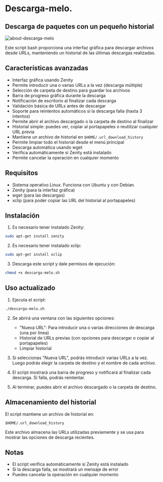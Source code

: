 # Descarga-melo. 
## Descarga de paquetes con un pequeño historial

![about-descarga-melo](https://github.com/user-attachments/assets/79d6504c-84ee-4072-9af2-073e328019c3)

Este script bash proporciona una interfaz gráfica para descargar archivos desde URLs, manteniendo un historial de las últimas descargas realizadas.

## Características avanzadas

- Interfaz gráfica usando Zenity
- Permite introducir una o varias URLs a la vez (descarga múltiple)
- Selección de carpeta de destino para guardar los archivos
- Barra de progreso gráfica durante la descarga
- Notificación de escritorio al finalizar cada descarga
- Validación básica de URLs antes de descargar
- Soporte para reintentos automáticos si la descarga falla (hasta 3 intentos)
- Permite abrir el archivo descargado o la carpeta de destino al finalizar
- Historial simple: puedes ver, copiar al portapapeles o reutilizar cualquier URL previa
- Mantiene un archivo de historial en `$HOME/.url_download_history`
- Permite limpiar todo el historial desde el menú principal
- Descarga automática usando wget
- Verifica automáticamente si Zenity está instalado
- Permite cancelar la operación en cualquier momento

## Requisitos

- Sistema operativo Linux. Funciona con Ubuntu y con Debian.
- Zenity (para la interfaz gráfica)
- wget (para las descargas)
- xclip (para poder copiar las URL del historial al portapapeles)

## Instalación

1. Es necesario tener instalado Zenity:
```bash
sudo apt-get install zenity
```

2. Es necesario tener instalado xclip:
```bash
sudo apt-get install xclip
```

3. Descarga este script y dale permisos de ejecución:
```bash
chmod +x descarga-melo.sh
```

## Uso actualizado

1. Ejecuta el script:
```bash
./descarga-melo.sh
```

2. Se abrirá una ventana con las siguientes opciones:
   - "Nueva URL": Para introducir una o varias direcciones de descarga (una por línea)
   - Historial de URLs previas (con opciones para descargar o copiar al portapapeles)
   - Limpiar historial

3. Si seleccionas "Nueva URL", podrás introducir varias URLs a la vez. Luego podrás elegir la carpeta de destino y el nombre de cada archivo.

4. El script mostrará una barra de progreso y notificará al finalizar cada descarga. Si falla, podrás reintentar.

5. Al terminar, puedes abrir el archivo descargado o la carpeta de destino.

## Almacenamiento del historial

El script mantiene un archivo de historial en:
```
$HOME/.url_download_history
```

Este archivo almacena las URLs utilizadas previamente y se usa para mostrar las opciones de descarga recientes.

## Notas

- El script verifica automáticamente si Zenity está instalado
- Si la descarga falla, se mostrará un mensaje de error
- Puedes cancelar la operación en cualquier momento
